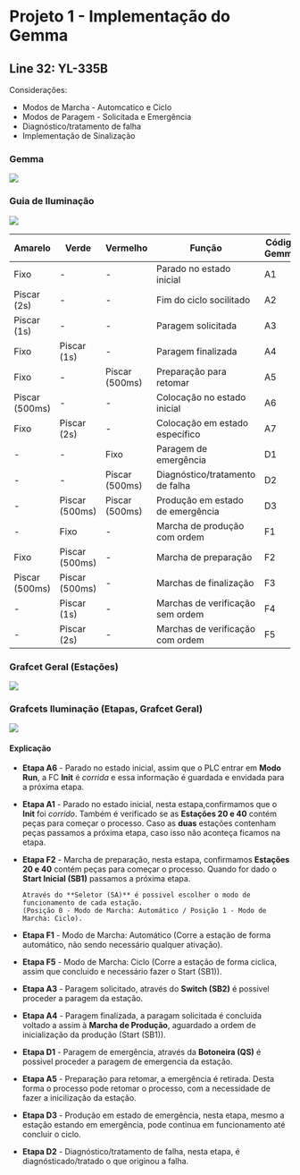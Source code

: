 # Projeto 1 - Implementação do Gemma
## Line 32: YL-335B

Considerações:
- Modos de Marcha - Automcatico e Ciclo
- Modos de Paragem - Solicitada e Emergência
- Diagnóstico/tratamento de falha
- Implementação de Sinalização

### Gemma

![](Gemma.svg)

### Guia de Iluminação 

![](Line32_Gemma_GI.PNG)

|Amarelo |Verde  |Vermelho  |Função  |Código Gemma
--- | --- | --- | --- | ---			
Fixo|-|-|Parado no estado inicial|A1
Piscar (2s)|-|-|Fim do ciclo socilitado|A2
Piscar (1s)|-|-|Paragem solicitada|A3
Fixo|Piscar (1s)|-|Paragem finalizada|A4
Fixo|-|Piscar (500ms)|Preparação para retomar|A5
Piscar (500ms)|-|-|Colocação no estado inicial|A6
Fixo|Piscar (2s)|-|Colocação em estado específico|A7
-|-|Fixo|Paragem de emergência|D1
-|-|Piscar (500ms)|Diagnóstico/tratamento de falha|D2
-|Piscar (500ms)|Piscar (500ms)|Produção em estado de emergência|D3
-|Fixo|-|Marcha de produção com ordem|F1
Fixo|Piscar (500ms)|-|Marcha de preparação|F2
Piscar (500ms)|Piscar (500ms)|-|Marchas de finalização|F3
-|Piscar (1s)|-|Marchas de verificação sem ordem|F4
-|Piscar (2s)|-|Marchas de verificação com ordem|F5

### Grafcet Geral (Estações)

![](Line32_Gemma_1.svg)

### Grafcets Iluminação (Etapas, Grafcet Geral)

![](Line32_Gemma_2.svg)

#### Explicação

- **Etapa A6** - Parado no estado inicial, assim que o PLC entrar em **Modo Run**, a FC **Init** é *corrida* e essa informação é guardada e envidada para a próxima etapa.

- **Etapa A1** - Parado no estado inicial, nesta estapa,confirmamos que o **Init** foi *corrido*. Também é verificado se as **Estações 20 e 40** contém peças para começar o processo. Caso as **duas** estações contenham peças passamos a próxima etapa, caso isso não aconteça ficamos na etapa. 

- **Etapa F2** - Marcha de preparação, nesta estapa, confirmamos **Estações 20 e 40** contém peças para começar o processo. Quando for dado o **Start Inicial (SB1)** passamos a próxima etapa.

      Através do **Seletor (SA)** é possivel escolher o modo de funcionamento de cada estação. 
      (Posição 0 - Modo de Marcha: Automático / Posição 1 - Modo de Marcha: Ciclo).

- **Etapa F1** - Modo de Marcha: Automático (Corre a estação de forma automático, não sendo necessário qualquer ativação).

- **Etapa F5** - Modo de Marcha: Ciclo (Corre a estação de forma ciclica, assim que concluido e necessário fazer o Start (SB1)).

- **Etapa A3** - Paragem solicitado, através do **Switch (SB2)** é possivel proceder a paragem da estação.

- **Etapa A4** - Paragem finalizada, a paragam solicitada é concluida voltado a assim à **Marcha de Produção**, aguardado a ordem de inicialização da produção (Start (SB1)).

- **Etapa D1** - Paragem de emergência, através da **Botoneira (QS)** é possivel proceder a paragem de emergencia da estação.

- **Etapa A5** - Preparação para retomar, a emergência é retirada. Desta forma o processo pode retomar o processo, com a necessidade de fazer a inicilização da estação.

- **Etapa D3** - Produção em estado de emergência, nesta etapa, mesmo a estação estando em emergência, pode continua em funcionamento até concluir o ciclo. 

- **Etapa D2** - Diagnóstico/tratamento de falha, nesta etapa, é diagnósticado/tratado o que originou a falha.
